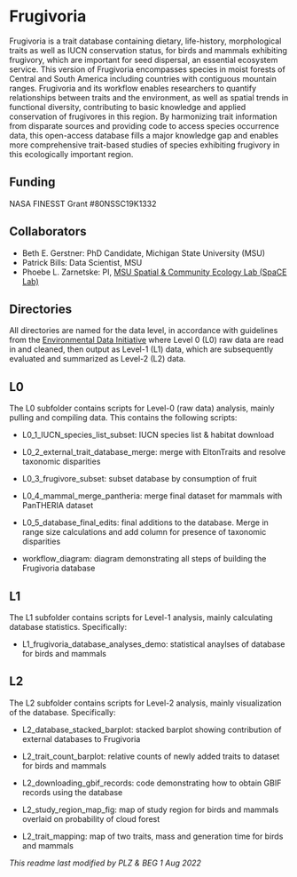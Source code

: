# Frugivoria
Frugivoria is a trait database containing dietary, life-history, morphological traits as well as IUCN conservation status, for birds and mammals exhibiting frugivory, which are important for seed dispersal, an essential ecosystem service. This version of Frugivoria encompasses species in moist forests of Central and South America including countries with contiguous mountain ranges. Frugivoria and its workflow enables researchers to quantify relationships between traits and the environment, as well as spatial trends in functional diversity, contributing to basic knowledge and applied conservation of frugivores in this region. By harmonizing trait information from disparate sources and providing code to access species occurrence data, this open-access database fills a major knowledge gap and enables more comprehensive trait-based studies of species exhibiting frugivory in this ecologically important region.


## Funding
NASA FINESST Grant #80NSSC19K1332

## Collaborators
- Beth E. Gerstner: PhD Candidate, Michigan State University (MSU)
- Patrick Bills: Data Scientist, MSU
- Phoebe L. Zarnetske: PI, [MSU Spatial & Community Ecology Lab (SpaCE Lab)](http://www.communityecologylab.com)

## Directories

All directories are named for the data level, in accordance with guidelines from the [Environmental Data Initiative](http://www.environmentaldatainitiative.org) where Level 0 (L0) raw data are read in and cleaned, then output as Level-1 (L1) data, which are subsequently evaluated and summarized as Level-2 (L2) data.

## L0

The L0 subfolder contains scripts for Level-0 (raw data) analysis, mainly pulling and compiling data. This contains the following scripts: 

- L0_1_IUCN_species_list_subset: IUCN species list & habitat download

- L0_2_external_trait_database_merge: merge with EltonTraits and resolve taxonomic disparities

- L0_3_frugivore_subset: subset database by consumption of fruit

- L0_4_mammal_merge_pantheria: merge final dataset for mammals with PanTHERIA dataset

- L0_5_database_final_edits: final additions to the database. Merge in range size calculations and add column for presence of taxonomic disparities

- workflow_diagram: diagram demonstrating all steps of building the Frugivoria database

## L1
The L1 subfolder contains scripts for Level-1 analysis, mainly calculating database statistics. Specifically:
- L1_frugivoria_database_analyses_demo: statistical anaylses of database for birds and mammals

## L2
The L2 subfolder contains scripts for Level-2 analysis, mainly visualization of the database. Specifically:

- L2_database_stacked_barplot: stacked barplot showing contribution of external databases to Frugivoria

- L2_trait_count_barplot: relative counts of newly added traits to dataset for birds and mammals

- L2_downloading_gbif_records: code demonstrating how to obtain GBIF records using the database

- L2_study_region_map_fig: map of study region for birds and mammals overlaid on probability of cloud forest

- L2_trait_mapping: map of two traits, mass and generation time for birds and mammals





*This readme last modified by PLZ & BEG 1 Aug 2022*
